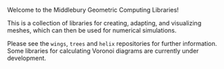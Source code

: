 Welcome to the Middlebury Geometric Computing Libraries!

This is a collection of libraries for creating, adapting, and visualizing meshes, which can then be used for numerical simulations.

Please see the `wings`, `trees` and `helix` repositories for further information. Some libraries for calculating Voronoi diagrams are currently under development.
